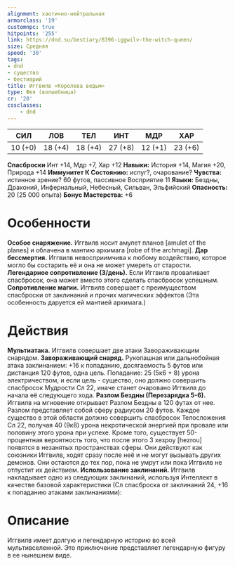```yaml
---
alignment: хаотично-нейтральная
armorclass: '19'
customnpc: true
hitpoints: '255'
link: https://dnd.su/bestiary/8396-iggwilv-the-witch-queen/
size: Средняя
speed: '30'
tags:
- dnd
- существо
- бестиарий
title: Иггвилв «Королева ведьм»
type: Фея (волшебница)
cr: '20'
cssclasses:
    - dnd
---
```



| СИЛ | ЛОВ | ТЕЛ | ИНТ | МДР | ХАР |
|---|---|---|---|---|---|
| 10 (+0) | 18 (+4) | 18 (+4) | 27 (+8) | 12 (+1) | 23 (+6) |
**Спасброски** Инт +14, Мдр +7, Хар +12
**Навыки:** История +14, Магия +20, Природа +14
**Иммунитет К Состоянию:** испуг?, очарование?
**Чувства:** истинное зрение? 60 футов, пассивное Восприятие 11
**Языки:** Бездны, Драконий, Инфернальный, Небесный, Сильван, Эльфийский
**Опасность:** 20 (25 000 опыта)
**Бонус Мастерства:** +6


# Особенности
**Особое снаряжение.** Иггвилв носит амулет планов [amulet of the planes] и облачена в мантию архимага [robe of the archmagi].
**Дар бессмертия.** Иггвилв невосприимчива к любому воздействию, которое могло бы состарить её и она не может умереть от старости.
**Легендарное сопротивление (3/день).** Если Иггвилв проваливает спасбросок, она может вместо этого сделать спасбросок успешным.
**Сопротивление магии.** Иггвилв совершает с преимуществом спасброски от заклинаний и прочих магических эффектов (Эта особенность даруется ей мантией архимага.)


# Действия
**Мультиатака.** Иггвилв совершает две атаки Завораживающим снарядом.
**Завораживающий снаряд.** Рукопашная или дальнобойная атака заклинанием: +16 к попаданию, досягаемость 5 футов или дистанция 120 футов, одна цель. Попадание: 25 (5к6 + 8) урона электричеством, и если цель - существо, оно должно совершить спасбросок Мудрости Сл 22, иначе станет очаровано Иггвилв до начала её следующего хода.
**Разлом Бездны (Перезарядка 5-6).** Иггвилв на мгновение открывает Разлом Бездны в 120 футах от нее. Разлом представляет собой сферу радиусом 20 футов. Каждое существо в этой области должно совершить спасбросок Телосложения Сл 22, получая 40 (9к8) урона некротической энергией при провале или половину этого урона при успехе. Кроме того, существует 50-процентная вероятность того, что после этого 3 хезроу [hezrou] появятся в незанятых пространствах сферы. Они действуют как союзники Иггвилв, ходят сразу после неё и не могут вызывать других демонов. Они остаются до тех пор, пока не умрут или пока Иггвилв не отпустит их действием.
**Использование заклинаний.** Иггвилв накладывает одно из следующих заклинаний, используя Интеллект в качестве базовой характеристики (Сл спасброска от заклинаний 24, +16 к попаданию атаками заклинаниями):


# Описание
Иггвилв имеет долгую и легендарную историю во всей мультивселенной. Это приключение представляет легендарную фигуру в ее нынешнем виде.